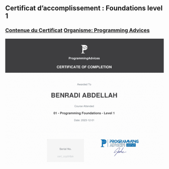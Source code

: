 ## Certificat d’accomplissement : Foundations level 1

### [Contenue du Certificat](Content.md) [Organisme: Programming Advices](../README.md)
[![](./Foundations_level_1.png)](Foundations_level_1.pdf)